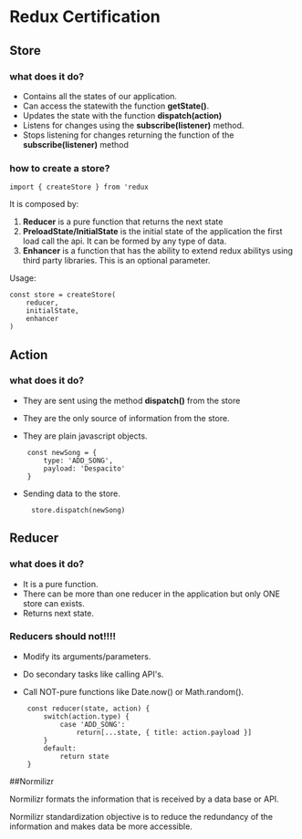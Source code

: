 
# Redux Certification
##  Store
### what does it do?
 -  Contains all the states of our application.
 -  Can access the statewith the function **getState()**.
 - Updates the state with the function **dispatch(action)**
 - Listens for changes using the **subscribe(listener)** method.
 - Stops listening for changes returning the function of the **subscribe(listener)**  method  
 ### how to create a store?


    import { createStore } from 'redux

It is composed by:
1. **Reducer** is a pure function that returns the next state
2. **PreloadState/InitialState** is the initial state of the application the first load call the api. It can be formed by any type of data.
3. **Enhancer** is a function that has the ability to extend redux abilitys using third party libraries. This is an optional parameter.

Usage:

    const store = createStore(
	    reducer,
	    initialState,
	    enhancer
    )

## Action
### what does it do?

 - They are sent using the method **dispatch()** from the store
 - They are the only source of information from the store.
 - They are plain javascript objects.

        const newSong = {
		    type: 'ADD_SONG',
		    payload: 'Despacito'
		}

 - Sending data to the store.

	 `  store.dispatch(newSong)`

## Reducer
### what does it do?

 - It is a pure function.
 - There can be more than one reducer in the application but only ONE store can exists.
 - Returns next state.
### Reducers should not!!!!
 - Modify its arguments/parameters.
 - Do secondary tasks like calling API's.
 - Call NOT-pure functions like Date.now() or Math.random().


        const reducer(state, action) {
	        switch(action.type) {
		        case 'ADD_SONG':
			        return[...state, { title: action.payload }]
	        }
	        default:
		        return state
        }

##Normilizr

Normilizr formats the information that is received by a data base or API.

Normilizr standardization objective is to reduce the redundancy of the information and makes data be more accessible.
